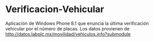 # Verificacion-Vehicular

Aplicación de Windows Phone 8.1 que enuncia la última verificación vehicular por el número de placas. Los datos provienen de http://datos.labplc.mx/movilidad/vehiculos.info?submodule 
